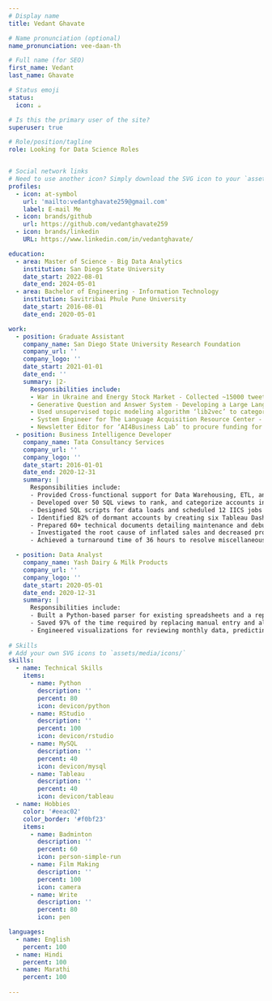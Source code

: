 ```yaml
---
# Display name
title: Vedant Ghavate

# Name pronunciation (optional)
name_pronunciation: vee-daan-th

# Full name (for SEO)
first_name: Vedant
last_name: Ghavate

# Status emoji
status:
  icon: ☕️

# Is this the primary user of the site?
superuser: true

# Role/position/tagline
role: Looking for Data Science Roles


# Social network links
# Need to use another icon? Simply download the SVG icon to your `assets/media/icons/` folder.
profiles:
  - icon: at-symbol
    url: 'mailto:vedantghavate259@gmail.com'
    label: E-mail Me
  - icon: brands/github
    url: https://github.com/vedantghavate259
  - icon: brands/linkedin
    URL: https://www.linkedin.com/in/vedantghavate/

education:
  - area: Master of Science - Big Data Analytics
    institution: San Diego State University
    date_start: 2022-08-01
    date_end: 2024-05-01
  - area: Bachelor of Engineering - Information Technology 
    institution: Savitribai Phule Pune University
    date_start: 2016-08-01
    date_end: 2020-05-01

work:
  - position: Graduate Assistant
    company_name: San Diego State University Research Foundation
    company_url: ''
    company_logo: ''
    date_start: 2021-01-01
    date_end: ''
    summary: |2-
      Responsibilities include:
      - War in Ukraine and Energy Stock Market - Collected ~15000 tweets through Tweepy, developed a data pipeline for preprocessing and sentiment analysis, and predicted stock price performance using Natural Language Processing (NLP).
      - Generative Question and Answer System - Developing a Large Language Model (LLM) and BERT-based Model to summarize and extract insights based on a dataset of over 1600 published research papers.
      - Used unsupervised topic modeling algorithm ‘lib2vec’ to categorize research papers and extract the central idea of the paper.
      - System Engineer for The Language Acquisition Resource Center - Streamlined Selenium and Python scripts to automate audio prompts' validation and data entry, overachieving the initial migration target of 3 languages to 16 languages.
      - Newsletter Editor for ‘AI4Business Lab’ to procure funding for the lab, organized presentations for guest speakers, and oversaw the research.
  - position: Business Intelligence Developer
    company_name: Tata Consultancy Services
    company_url: ''
    company_logo: ''
    date_start: 2016-01-01
    date_end: 2020-12-31
    summary: |
      Responsibilities include:
      - Provided Cross-functional support for Data Warehousing, ETL, and Migration for three projects (80/20 Analysis, SPS Pricing, and Intercompany) as an end-to-end Snowflake and Tableau resource from development to maintenance.
      - Developed over 50 SQL views to rank, and categorize accounts in Snowflake on six levels for AR/AP/GRIR on six SAP keeper systems.
      - Designed SQL scripts for data loads and scheduled 12 IICS jobs to automate migration and reduce 95% manual intervention.
      - Identified 82% of dormant accounts by creating six Tableau Dashboards, improving analysis efficiency.
      - Prepared 60+ technical documents detailing maintenance and debugging scope for the migration pipeline.
      - Investigated the root cause of inflated sales and decreased production to find incorrect and abnormal data.
      - Achieved a turnaround time of 36 hours to resolve miscellaneous issues with Tableau Dashboard.

  - position: Data Analyst
    company_name: Yash Dairy & Milk Products
    company_url: ''
    company_logo: ''
    date_start: 2020-05-01
    date_end: 2020-12-31
    summary: |
      Responsibilities include:
      - Built a Python-based parser for existing spreadsheets and a report-generation system for a dairy business with 650 accounts.
      - Saved 97% of the time required by replacing manual entry and allowing analysis of daily deliveries, account-wise and product-wise sales.
      - Engineered visualizations for reviewing monthly data, predicting order volume, and estimating seasonal sales.
  
# Skills
# Add your own SVG icons to `assets/media/icons/`
skills:
  - name: Technical Skills
    items:
      - name: Python
        description: ''
        percent: 80
        icon: devicon/python
      - name: RStudio
        description: ''
        percent: 100
        icon: devicon/rstudio
      - name: MySQL
        description: ''
        percent: 40
        icon: devicon/mysql
      - name: Tableau
        description: ''
        percent: 40
        icon: devicon/tableau
  - name: Hobbies
    color: '#eeac02'
    color_border: '#f0bf23'
    items:
      - name: Badminton
        description: ''
        percent: 60
        icon: person-simple-run
      - name: Film Making
        description: ''
        percent: 100
        icon: camera
      - name: Write
        description: ''
        percent: 80
        icon: pen

languages:
  - name: English
    percent: 100
  - name: Hindi
    percent: 100
  - name: Marathi
    percent: 100
    
---
```





